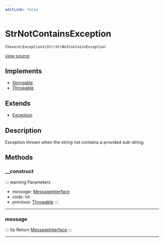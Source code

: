 ```yaml
---
editLink: false
---
```


# StrNotContainsException

`Chevere\Exceptions\Str\StrNotContainsException`

[view source](https://github.com/chevere/chevere/blob/main/src/Chevere/Exceptions/Str/StrNotContainsException.php)

## Implements

- [Stringable](https://www.php.net/manual/class.stringable)
- [Throwable](https://www.php.net/manual/class.throwable)

## Extends

- [Exception](../Core/Exception.md)

## Description

Exception thrown when the string not contains a provided sub-string.

## Methods

### __construct

::: warning Parameters
- *message*: [MessageInterface](../../Interfaces/Message/MessageInterface.md)
- *code*: int
- *previous*: [Throwable](https://www.php.net/manual/class.throwable)
:::

---

### message

::: tip Return
[MessageInterface](../../Interfaces/Message/MessageInterface.md)
:::

---
